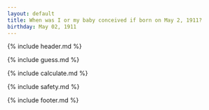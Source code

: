 ```yaml
---
layout: default
title: When was I or my baby conceived if born on May 2, 1911?
birthday: May 02, 1911
---
```


{% include header.md %}

{% include guess.md %}

{% include calculate.md %}

{% include safety.md %}

{% include footer.md %}



